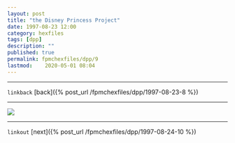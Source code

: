 ```yaml
---
layout: post
title: "the Disney Princess Project"
date: 1997-08-23 12:00
category: hexfiles
tags: [dpp]
description: ""
published: true
permalink: fpmchexfiles/dpp/9
lastmod:	2020-05-01 08:04
---
```


*****
`linkback`
[back]({% post_url /fpmchexfiles/dpp/1997-08-23-8 %})

*****

<img src="{{ site.url }}/assets/img/dpp-09.jpg" maxwidth="1000" />


*****

`linkout`
[next]({% post_url /fpmchexfiles/dpp/1997-08-24-10 %})

